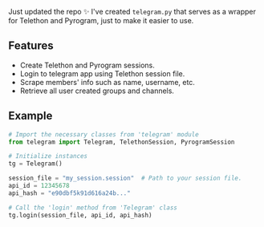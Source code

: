 Just updated the repo ✨ I've created `telegram.py` that serves as a wrapper for Telethon and Pyrogram, just to make it easier to use.

## Features
- Create Telethon and Pyrogram sessions.
- Login to telegram app using Telethon session file.
- Scrape members' info such as name, username, etc.
- Retrieve all user created groups and channels.

## Example
```python
# Import the necessary classes from 'telegram' module
from telegram import Telegram, TelethonSession, PyrogramSession

# Initialize instances
tg = Telegram()

session_file = "my_session.session"  # Path to your session file.
api_id = 12345678
api_hash = "e90dbf5k91d616a24b..."

# Call the 'login' method from 'Telegram' class
tg.login(session_file, api_id, api_hash)
```
